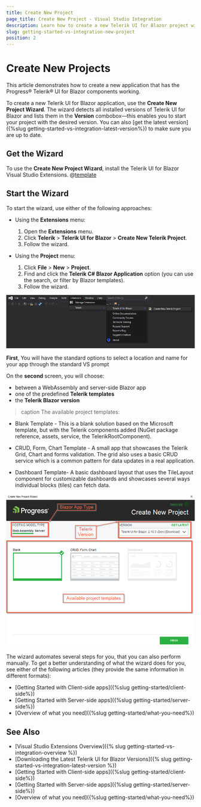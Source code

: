 ```yaml
---
title: Create New Project
page_title: Create New Project - Visual Studio Integration
description: Learn how to create a new Telerik UI for Blazor project with our Visual Studio Templates.
slug: getting-started-vs-integration-new-project
position: 2
---
```


# Create New Projects

This article demonstrates how to create a new application that has the Progress&reg; Telerik&reg; UI for Blazor components working.

To create a new Telerik UI for Blazor application, use the **Create New Project Wizard**. The wizard detects all installed versions of Telerik UI for Blazor and lists them in the **Version** combobox&mdash;this enables you to start your project with the desired version. You can also [get the latest version]({%slug getting-started-vs-integration-latest-version%}) to make sure you are up to date.

## Get the Wizard

To use the **Create New Project Wizard**, install the Telerik UI for Blazor Visual Studio Extensions. @[template](/_contentTemplates/common/general-info.md#vsx-download)


## Start the Wizard

To start the wizard, use either of the following approaches:

* Using the **Extensions** menu:

    1. Open the **Extensions** menu.
    1. Click **Telerik** > **Telerik UI for Blazor** > **Create New Telerik Project**.
    1. Follow the wizard.

* Using the **Project** menu:

    1. Click **File** > **New** > **Project**.
    1. Find and click the **Telerik C# Blazor Application** option (you can use the search, or filter by Blazor templates).
    1. Follow the wizard.
    
![Start the New Project Wizard](images/vs-ext-create-new-project-entry.png)

**First**, You will have the standard options to select a location and name for your app through the standard VS prompt

On the **second** screen, you will choose:

* between a WebAssembly and server-side Blazor app
* one of the predefined **Telerik templates** 
* the **Telerik Blazor version**

>caption The available project templates:

* Blank Template - This is a blank solution based on the Microsoft template, but with the Telerik components added (NuGet package reference, assets, service, the TelerikRootComponent).

* CRUD, Form, Chart Template - A small app that showcases the Telerik Grid, Chart and forms validation. The grid also uses a basic CRUD service which is a common pattern for data updates in a real application.

* Dashboard Template- A basic dashboard layout that uses the TileLayout component for customizable dashboards and showcases several ways individual blocks (tiles) can fetch data.

![The Create New Project Wizard Templates Options](images/new-project-wizard-templates-options.png)



The wizard automates several steps for you, that you can also perform manually. To get a better understanding of what the wizard does for you, see either of the following articles (they provide the same information in different formats):

* [Getting Started with Client-side apps]({%slug getting-started/client-side%})
* [Getting Started with Server-side apps]({%slug getting-started/server-side%})
* [Overview of what you need]({%slug getting-started/what-you-need%})

## See Also

* [Visual Studio Extensions Overview]({% slug getting-started-vs-integration-overview %})
* [Downloading the Latest Telerik UI for Blazor Versions]({% slug getting-started-vs-integration-latest-version %})
* [Getting Started with Client-side apps]({%slug getting-started/client-side%})
* [Getting Started with Server-side apps]({%slug getting-started/server-side%})
* [Overview of what you need]({%slug getting-started/what-you-need%})

